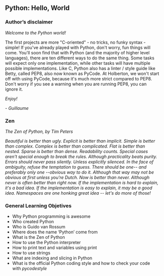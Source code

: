 ## Python: Hello, World

### Author’s disclaimer

_Welcome to the Python world!_

The first projects are more "C-oriented" - no tricks, no funky syntax - simple!
If you've already played with Python, don't worry, fun things will come.
You'll soon find that with Python (and the majority of higher level languages), there are ten different ways to do the same thing. Some tasks will expect only one implementation, while other tasks will have multiple possible implementations.
Like C, Python also has a linter / style guide like Betty, called PEP8, also now known as PyCode. At Holberton, we won't start off with using PyCode, because it's much more strict compared to PEP8. Don't worry if you see a warning when you are running PEP8, you can ignore it.

_Enjoy!_

_- Guillaume_

### Zen

_The Zen of Python, by Tim Peters_

_Beautiful is better than ugly._
_Explicit is better than implicit._
_Simple is better than complex._
_Complex is better than complicated._
_Flat is better than nested._
_Sparse is better than dense._
_Readability counts._
_Special cases aren't special enough to break the rules._
_Although practicality beats purity._
_Errors should never pass silently._
_Unless explicitly silenced._
_In the face of ambiguity, refuse the temptation to guess._
_There should be one-- and preferably only one --obvious way to do it._
_Although that way may not be obvious at first unless you're Dutch._
_Now is better than never._
_Although never is often better than *right* now._
_If the implementation is hard to explain, it's a bad idea._
_If the implementation is easy to explain, it may be a good idea._
_Namespaces are one honking great idea -- let's do more of those!_

### General Learning Objetives

- Why Python programming is awesome
- Who created Python
- Who is Guido van Rossum
- Where does the name ‘Python’ come from
- What is the Zen of Python
- How to use the Python interpreter
- How to print text and variables using print
- How to use strings
- What are indexing and slicing in Python
- What is the official Python coding style and how to check your code with _*pycodestyle*_
